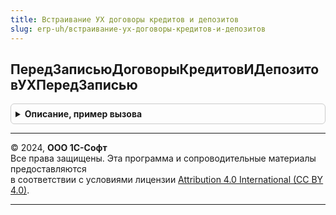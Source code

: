 ```yaml
---
title: Встраивание УХ договоры кредитов и депозитов
slug: erp-uh/встраивание-ух-договоры-кредитов-и-депозитов
---
```



## ПередЗаписьюДоговорыКредитовИДепозитовУХПередЗаписью
<details style="margin: 1em 0; padding: 0.5em; border: 1px solid #ccc; border-radius: 6px;">

<summary style="font-weight: bold; cursor: pointer;">Описание, пример вызова</summary>

```bsl

Процедура ПередЗаписьюДоговорыКредитовИДепозитовУХПередЗаписью(Источник, Отказ) Экспорт
```

Пример вызова
```bsl
ВстраиваниеУХДоговорыКредитовИДепозитов.ПередЗаписьюДоговорыКредитовИДепозитовУХПередЗаписью(Источник, Отказ) 
```
</details>

---

© 2024, **ООО 1С-Софт**  
Все права защищены. Эта программа и сопроводительные материалы предоставляются  
в соответствии с условиями лицензии [Attribution 4.0 International (CC BY 4.0)](https://creativecommons.org/licenses/by/4.0/legalcode).

---

